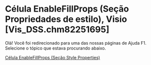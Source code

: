 
# Célula EnableFillProps (Seção Propriedades de estilo), Visio [Vis_DSS.chm82251695]

Olá! Você foi redirecionado para uma das nossas páginas de Ajuda F1. Selecione o tópico que estava procurando abaixo.

[Célula EnableFillProps (Seção Style Properties)](http://msdn.microsoft.com/library/2b3334de-588c-6cf3-bc88-be03ae71b1a6%28Office.15%29.aspx)

